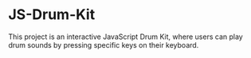 # JS-Drum-Kit
This project is an interactive JavaScript Drum Kit, where users can play drum sounds by pressing specific keys on their keyboard.

